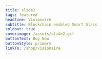 ```yaml
---
title: slide2
tags: featured
headline: Visionaire
subtitle: Blockchain enabled Smart Glass
soldout: true
coverimage: /assets/slide2.gif
buttonText: Buy Now
buttonStyle: primary
linkTo: /shop/visionaire
---
```

